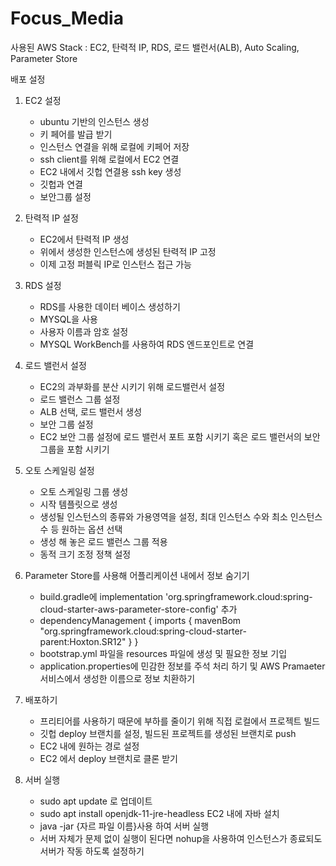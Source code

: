 # Focus_Media

사용된 AWS Stack :  EC2, 탄력적 IP, RDS, 로드 밸런서(ALB), Auto Scaling, Parameter Store

배포 설정
1. EC2 설정
    - ubuntu 기반의 인스턴스 생성
    - 키 페어를 발급 받기
    - 인스턴스 연결을 위해 로컬에 키페어 저장
    - ssh client를 위해 로컬에서 EC2 연결
    - EC2 내에서 깃헙 연결용 ssh key 생성
    - 깃헙과 연결
    - 보안그룹 설정
    
2. 탄력적 IP 설정
    - EC2에서 탄력적 IP 생성
    - 위에서 생성한 인스턴스에 생성된 탄력적 IP 고정
    - 이제 고정 퍼블릭 IP로 인스턴스 접근 가능
    
3. RDS 설정
    - RDS를 사용한 데이터 베이스 생성하기
    - MYSQL을 사용
    - 사용자 이름과 암호 설정
    - MYSQL WorkBench를 사용하여 RDS 엔드포인트로 연결
    
4. 로드 밸런서 설정
    - EC2의 과부화를 분산 시키기 위해 로드밸런서 설정
    - 로드 밸런스 그룹 설정
    - ALB 선택, 로드 밸런서 생성
    - 보안 그룹 설정
    - EC2 보안 그룹 설정에 로드 밸런서 포트 포함 시키기 혹은 로드 밸런서의 보안그룹을 포함 시키기
    
5. 오토 스케일링 설정
    - 오토 스케일링 그룹 생성
    - 시작 템플릿으로 생성
    - 생성될 인스턴스의 종류와 가용영역을 설정, 최대 인스턴스 수와 최소 인스턴스 수 등 원하는 옵션 선택
    - 생성 해 놓은 로드 밸런스 그룹 적용
    - 동적 크기 조정 정책 설정
    
6. Parameter Store를 사용해 어플리케이션 내에서 정보 숨기기
    - build.gradle에 implementation 'org.springframework.cloud:spring-cloud-starter-aws-parameter-store-config' 추가
    - dependencyManagement {
	        imports {
		              mavenBom "org.springframework.cloud:spring-cloud-starter-parent:Hoxton.SR12"
	         }
       }
    - bootstrap.yml 파일을 resources 파일에 생성 및 필요한 정보 기입
    - application.properties에 민감한 정보를 주석 처리 하기 및 AWS Pramaeter 서비스에서 생성한 이름으로 정보 치환하기
    
7. 배포하기
    - 프리티어를 사용하기 때문에 부하를 줄이기 위해 직접 로컬에서 프로젝트 빌드
    - 깃헙 deploy 브랜치를 설정, 빌드된 프로젝트를 생성된 브랜치로 push
    - EC2 내에 원하는 경로 설정
    - EC2 에서 deploy 브랜치로 클론 받기
    
8. 서버 실행
    - sudo apt update 로 업데이트
    - sudo apt install openjdk-11-jre-headless EC2 내에 자바 설치
    - java -jar {자르 파일 이름}사용 하여 서버 실행
    - 서버 자체가 문제 없이 실행이 된다면 nohup을 사용하여 인스턴스가 종료되도 서버가 작동 하도록 설정하기
